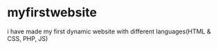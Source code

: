 # myfirstwebsite
i have made my first dynamic website with different languages(HTML &amp; CSS, PHP, JS)
